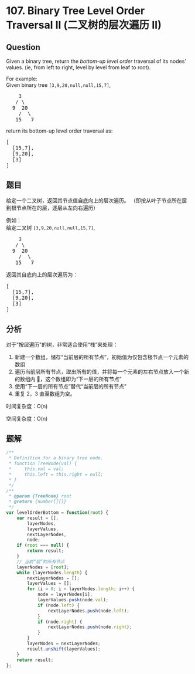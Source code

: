 # 107. Binary Tree Level Order Traversal II (二叉树的层次遍历 II)

## Question

Given a binary tree, return the _bottom-up level order_ traversal of its nodes' values. (ie, from left to right, level by level from leaf to root).

For example:  
Given binary tree `[3,9,20,null,null,15,7]`,

<pre>    3
   / \
  9  20
    /  \
   15   7
</pre>

return its bottom-up level order traversal as:

<pre>[
  [15,7],
  [9,20],
  [3]
]
</pre>

## 题目

给定一个二叉树，返回其节点值自底向上的层次遍历。 （即按从叶子节点所在层到根节点所在的层，逐层从左向右遍历）

例如：  
给定二叉树 `[3,9,20,null,null,15,7]`,

<pre>    3
   / \
  9  20
    /  \
   15   7
</pre>

返回其自底向上的层次遍历为：

<pre>[
  [15,7],
  [9,20],
  [3]
]
</pre>

## 分析

对于"按层遍历"的树，非常适合使用“栈”来处理：

1. 新建一个数组，储存“当前层的所有节点”，初始值为仅包含根节点一个元素的数组
2. 遍历当前层所有节点，取出所有的值，并将每一个元素的左右节点放入一个新的数组内 ，这个数组即为“下一层的所有节点”
3. 使用“下一层的所有节点”替代“当前层的所有节点”
4. 重复 2，3 直至数组为空。

时间复杂度：O(n)

空间复杂度：O(n)

## 题解

```javascript
/**
 * Definition for a binary tree node.
 * function TreeNode(val) {
 *     this.val = val;
 *     this.left = this.right = null;
 * }
 */
/**
 * @param {TreeNode} root
 * @return {number[][]}
 */
var levelOrderBottom = function(root) {
    var result = [],
        layerNodes,
        layerValues,
        nextLayerNodes,
        node;
    if (root === null) {
        return result;
    }
    // 当前“层”的所有节点
    layerNodes = [root];
    while (layerNodes.length) {
        nextLayerNodes = [];
        layerValues = [];
        for (i = 0; i < layerNodes.length; i++) {
            node = layerNodes[i];
            layerValues.push(node.val);
            if (node.left) {
                nextLayerNodes.push(node.left);
            }
            if (node.right) {
                nextLayerNodes.push(node.right);
            }
        }
        layerNodes = nextLayerNodes;
        result.unshift(layerValues);
    }
    return result;
};
```
